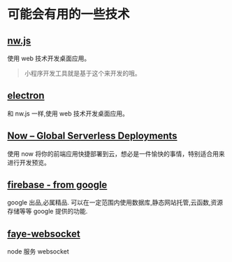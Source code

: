 # 可能会有用的一些技术

## [nw.js](https://nwjs.io/)

使用 web 技术开发桌面应用。

> 小程序开发工具就是基于这个来开发的哦。

## [electron](https://electronjs.org/)

和 nw.js 一样,使用 web 技术开发桌面应用。

## [Now – Global Serverless Deployments](https://zeit.co/now)

使用 now 将你的前端应用快捷部署到云，想必是一件愉快的事情，特别适合用来进行开发预览。

## [firebase - from google](https://firebase.google.com)

google 出品,必属精品. 可以在一定范围内使用数据库,静态网站托管,云函数,资源存储等等 google 提供的功能.

## [faye-websocket](https://www.npmjs.com/package/faye-websocket)

node 服务 websocket
